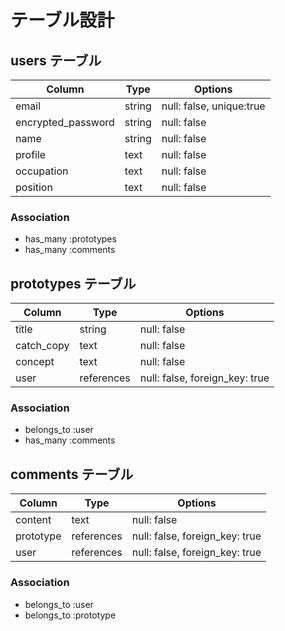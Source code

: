 # テーブル設計

## users テーブル

| Column             | Type   | Options                 |
| ------------------ | ------ | ----------------------- |
| email              | string | null: false, unique:true|
| encrypted_password | string | null: false             |
| name               | string | null: false             |
| profile            | text   | null: false             |
| occupation         | text   | null: false             |
| position           | text   | null: false             |


### Association

- has_many   :prototypes
- has_many   :comments



## prototypes テーブル

| Column      | Type       | Options                        |
| ----------- | ---------- | ------------------------------ |
| title       | string     | null: false                    |
| catch_copy  | text       | null: false                    |
| concept     | text       | null: false                    |
| user        | references | null: false, foreign_key: true |

### Association

- belongs_to :user
- has_many   :comments

## comments テーブル

| Column       | Type       | Options                        |
| ------------ | ---------- | ------------------------------ |
| content      | text       | null: false                    |
| prototype    | references | null: false, foreign_key: true |
| user    　   | references | null: false, foreign_key: true |


### Association

- belongs_to :user
- belongs_to :prototype

